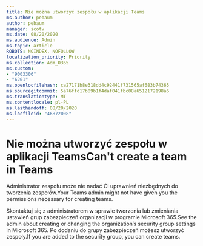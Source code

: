 ```yaml
---
title: Nie można utworzyć zespołu w aplikacji Teams
ms.author: pebaum
author: pebaum
manager: scotv
ms.date: 08/20/2020
ms.audience: Admin
ms.topic: article
ROBOTS: NOINDEX, NOFOLLOW
localization_priority: Priority
ms.collection: Adm_O365
ms.custom:
- "9003306"
- "6201"
ms.openlocfilehash: ca27171b8e318dd4c92441f731565af683b74365
ms.sourcegitcommit: 5a76ffd17b09b1f4daf041fbc08a6512172198a6
ms.translationtype: MT
ms.contentlocale: pl-PL
ms.lasthandoff: 08/20/2020
ms.locfileid: "46872008"
---
```

# <a name="cant-create-a-team-in-teams"></a><span data-ttu-id="1b0e5-102">Nie można utworzyć zespołu w aplikacji Teams</span><span class="sxs-lookup"><span data-stu-id="1b0e5-102">Can't create a team in Teams</span></span>

<span data-ttu-id="1b0e5-103">Administrator zespołu może nie nadać Ci uprawnień niezbędnych do tworzenia zespołów.</span><span class="sxs-lookup"><span data-stu-id="1b0e5-103">Your Teams admin might not have given you the permissions necessary for creating teams.</span></span>  

<span data-ttu-id="1b0e5-104">Skontaktuj się z administratorem w sprawie tworzenia lub zmieniania ustawień grup zabezpieczeń organizacji w programie Microsoft 365.</span><span class="sxs-lookup"><span data-stu-id="1b0e5-104">See the admin about creating or changing the organization’s security group settings in Microsoft 365.</span></span> <span data-ttu-id="1b0e5-105">Po dodaniu do grupy zabezpieczeń możesz utworzyć zespoły.</span><span class="sxs-lookup"><span data-stu-id="1b0e5-105">If you are added to the security group, you can create teams.</span></span>
